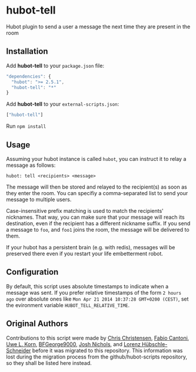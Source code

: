hubot-tell
==========

Hubot plugin to send a user a message the next time they are present in the room

Installation
------------

Add **hubot-tell** to your `package.json` file:

```javascript
"dependencies": {
  "hubot": ">= 2.5.1",
  "hubot-tell": "*"
}
```

Add **hubot-tell** to your `external-scripts.json`:

```javascript
["hubot-tell"]
```

Run `npm install`

Usage
-----

Assuming your hubot instance is called `hubot`, you can instruct it to relay a message as follows:

`hubot: tell <recipients> <message>`

The message will then be stored and relayed to the recipient(s) as soon as they enter the room. You can specifiy a comma-separated list to send your message to multiple users.

Case-insensitive prefix matching is used to match the recipients' nicknames. That way, you can make sure that your message will reach its destination, even if the recipient has a different nickname suffix. If you send a message to `foo`, and `foo1` joins the room, the message will be delivered to them.

If your hubot has a persistent brain (e.g. with redis), messages will be preserved there even if you restart your life embetterment robot.

Configuration
-------------

By default, this script uses absolute timestamps to indicate when a message was sent. If you prefer relative timestamps of the form `2 hours ago` over absolute ones like `Mon Apr 21 2014 10:37:28 GMT+0200 (CEST)`, set the evironment variable `HUBOT_TELL_RELATIVE_TIME`.

Original Authors
----------------

Contributions to this script were made by [Chris Christensen](https://github.com/christianchristensen), [Fabio Cantoni](https://github.com/cover), [Uwe L. Korn](https://github.com/xhochy), [BFGeorge9000](https://github.com/BFGeorge9000), [Josh Nichols](https://github.com/technicalpickles), and [Lorenz Hübschle-Schneider](https://github.com/lorenzhs) before it was migrated to this repository. This information was lost during the migration process from the github/hubot-scripts repository, so they shall be listed here instead.
